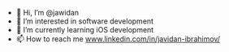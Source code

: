 - 👋 Hi, I’m @jawidan
- 👀 I’m interested in software development 
- 🌱 I’m currently learning iOS development 
- 📫 How to reach me www.linkedin.com/in/javidan-ibrahimov/

<!---
jawidan/jawidan is a ✨ special ✨ repository because its `README.md` (this file) appears on your GitHub profile.
You can click the Preview link to take a look at your changes.
--->
